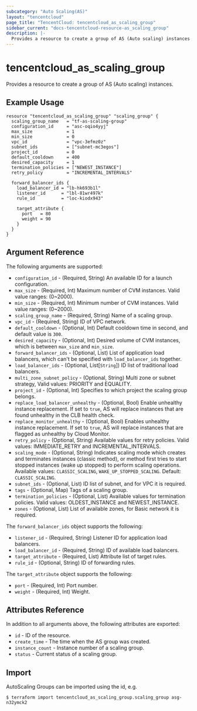 ```yaml
---
subcategory: "Auto Scaling(AS)"
layout: "tencentcloud"
page_title: "TencentCloud: tencentcloud_as_scaling_group"
sidebar_current: "docs-tencentcloud-resource-as_scaling_group"
description: |-
  Provides a resource to create a group of AS (Auto scaling) instances.
---
```


# tencentcloud_as_scaling_group

Provides a resource to create a group of AS (Auto scaling) instances.

## Example Usage

```hcl
resource "tencentcloud_as_scaling_group" "scaling_group" {
  scaling_group_name   = "tf-as-scaling-group"
  configuration_id     = "asc-oqio4yyj"
  max_size             = 1
  min_size             = 0
  vpc_id               = "vpc-3efmz0z"
  subnet_ids           = ["subnet-mc3egos"]
  project_id           = 0
  default_cooldown     = 400
  desired_capacity     = 1
  termination_policies = ["NEWEST_INSTANCE"]
  retry_policy         = "INCREMENTAL_INTERVALS"

  forward_balancer_ids {
    load_balancer_id = "lb-hk693b1l"
    listener_id      = "lbl-81wr497k"
    rule_id          = "loc-kiodx943"

    target_attribute {
      port   = 80
      weight = 90
    }
  }
}
```

## Argument Reference

The following arguments are supported:

* `configuration_id` - (Required, String) An available ID for a launch configuration.
* `max_size` - (Required, Int) Maximum number of CVM instances. Valid value ranges: (0~2000).
* `min_size` - (Required, Int) Minimum number of CVM instances. Valid value ranges: (0~2000).
* `scaling_group_name` - (Required, String) Name of a scaling group.
* `vpc_id` - (Required, String) ID of VPC network.
* `default_cooldown` - (Optional, Int) Default cooldown time in second, and default value is `300`.
* `desired_capacity` - (Optional, Int) Desired volume of CVM instances, which is between `max_size` and `min_size`.
* `forward_balancer_ids` - (Optional, List) List of application load balancers, which can't be specified with `load_balancer_ids` together.
* `load_balancer_ids` - (Optional, List[`String`]) ID list of traditional load balancers.
* `multi_zone_subnet_policy` - (Optional, String) Multi zone or subnet strategy, Valid values: PRIORITY and EQUALITY.
* `project_id` - (Optional, Int) Specifies to which project the scaling group belongs.
* `replace_load_balancer_unhealthy` - (Optional, Bool) Enable unhealthy instance replacement. If set to `true`, AS will replace instances that are found unhealthy in the CLB health check.
* `replace_monitor_unhealthy` - (Optional, Bool) Enables unhealthy instance replacement. If set to `true`, AS will replace instances that are flagged as unhealthy by Cloud Monitor.
* `retry_policy` - (Optional, String) Available values for retry policies. Valid values: IMMEDIATE_RETRY and INCREMENTAL_INTERVALS.
* `scaling_mode` - (Optional, String) Indicates scaling mode which creates and terminates instances (classic method), or method first tries to start stopped instances (wake up stopped) to perform scaling operations. Available values: `CLASSIC_SCALING`, `WAKE_UP_STOPPED_SCALING`. Default: `CLASSIC_SCALING`.
* `subnet_ids` - (Optional, List) ID list of subnet, and for VPC it is required.
* `tags` - (Optional, Map) Tags of a scaling group.
* `termination_policies` - (Optional, List) Available values for termination policies. Valid values: OLDEST_INSTANCE and NEWEST_INSTANCE.
* `zones` - (Optional, List) List of available zones, for Basic network it is required.

The `forward_balancer_ids` object supports the following:

* `listener_id` - (Required, String) Listener ID for application load balancers.
* `load_balancer_id` - (Required, String) ID of available load balancers.
* `target_attribute` - (Required, List) Attribute list of target rules.
* `rule_id` - (Optional, String) ID of forwarding rules.

The `target_attribute` object supports the following:

* `port` - (Required, Int) Port number.
* `weight` - (Required, Int) Weight.

## Attributes Reference

In addition to all arguments above, the following attributes are exported:

* `id` - ID of the resource.
* `create_time` - The time when the AS group was created.
* `instance_count` - Instance number of a scaling group.
* `status` - Current status of a scaling group.


## Import

AutoScaling Groups can be imported using the id, e.g.

```
$ terraform import tencentcloud_as_scaling_group.scaling_group asg-n32ymck2
```

